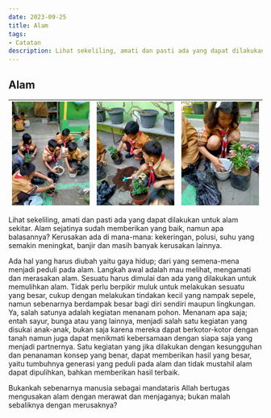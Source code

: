 ```yaml
---
date: 2023-09-25
title: Alam
tags:
- Catatan
description: Lihat sekeliling, amati dan pasti ada yang dapat dilakukan untuk alam sekitar
---
```

## Alam

| ![image](/public/image11.jpeg) | ![image](/public/image12.jpeg) | ![image](/public/image13.jpeg)|
|-|-|-|

Lihat sekeliling, amati dan pasti ada yang dapat dilakukan untuk alam sekitar. Alam sejatinya sudah memberikan yang baik, namun apa balasannya? Kerusakan ada di mana-mana: kekeringan, polusi, suhu yang semakin meningkat, banjir dan masih banyak kerusakan lainnya.

Ada hal yang harus diubah yaitu gaya hidup; dari yang semena-mena menjadi peduli pada alam. Langkah awal adalah mau melihat, mengamati dan merasakan alam. Sesuatu harus dimulai dan ada yang dilakukan untuk memulihkan alam. Tidak perlu berpikir muluk untuk melakukan sesuatu yang besar, cukup dengan melakukan tindakan kecil yang nampak sepele, namun sebenarnya berdampak besar bagi diri sendiri maupun lingkungan. Ya, salah satunya adalah kegiatan menanam pohon. Menanam apa saja; entah sayur, bunga atau yang lainnya, menjadi salah satu kegiatan yang disukai anak-anak, bukan saja karena mereka dapat berkotor-kotor dengan tanah namun juga dapat menikmati kebersamaan dengan siapa saja yang menjadi partnernya. Satu kegiatan yang jika dilakukan dengan kesungguhan dan penanaman konsep yang benar, dapat memberikan hasil yang besar, yaitu tumbuhnya generasi yang peduli pada alam dan tidak mustahil alam dapat dipulihkan, bahkan memberikan hasil terbaik.

Bukankah sebenarnya manusia sebagai mandataris Allah bertugas mengusakan alam dengan merawat dan menjaganya; bukan malah sebaliknya dengan merusaknya?